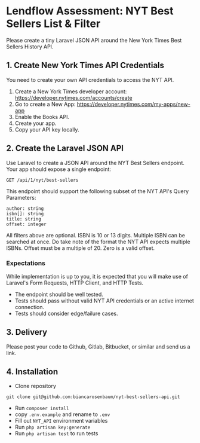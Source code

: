 # Lendflow Assessment: NYT Best Sellers List &amp; Filter

Please create a tiny Laravel JSON API around the New York Times Best Sellers History API.

## 1. Create New York Times API Credentials

You need to create your own API credentials to access the NYT API.

1. Create a New York Times developer account: https://developer.nytimes.com/accounts/create
1. Go to create a New App: https://developer.nytimes.com/my-apps/new-app
1. Enable the Books API.
1. Create your app.
1. Copy your API key locally.

## 2. Create the Laravel JSON API

Use Laravel to create a JSON API around the NYT Best Sellers endpoint. Your app should expose a single endpoint:

```
GET /api/1/nyt/best-sellers
```

This endpoint should support the following subset of the NYT API&#39;s Query Parameters:

```
author: string
isbn[]: string
title: string
offset: integer
```

All filters above are optional. ISBN is 10 or 13 digits. Multiple ISBN can be searched at once. Do take note of the format the NYT API expects multiple ISBNs. Offset must be a multiple of 20. Zero is a valid offset.

### Expectations

While implementation is up to you, it is expected that you will make use of Laravel&#39;s Form Requests, HTTP Client, and HTTP Tests.

- The endpoint should be well tested.
- Tests should pass without valid NYT API credentials or an active internet connection.
- Tests should consider edge/failure cases.

## 3. Delivery

Please post your code to Github, Gitlab, Bitbucket, or similar and send us a link.

## 4. Installation

- Clone repository
```
git clone git@github.com:biancarosenbaum/nyt-best-sellers-api.git
```
- Run ``composer install``
- copy ``.env.example`` and rename to ``.env``
- Fill out ``NYT_API`` environment variables
- Run ``php artisan key:generate``
- Run ``php artisan test`` to run tests

